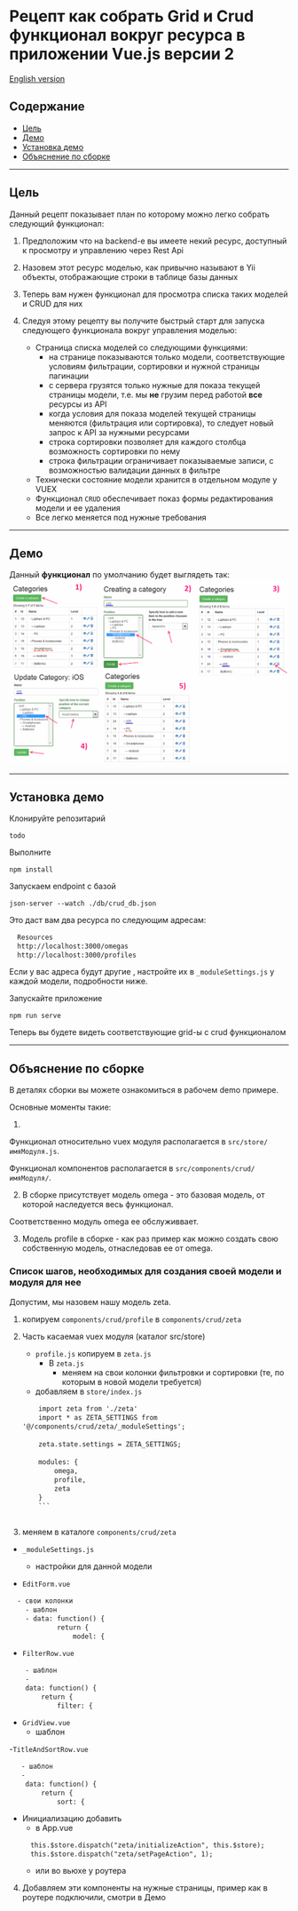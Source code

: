 # Рецепт как собрать Grid и Crud функционал вокруг ресурса в приложении Vue.js версии 2

[English version](../README.md)

## Содержание

* [Цель](#goal)
* [Демо](#demo)
* [Установка демо](#installing)
* [Объяснение по сборке](#explanation)




---

## Цель <span id="goal"></span>

Данный рецепт показывает план по которому можно легко собрать следующий функционал:

1. Предположим что на backend-е вы имеете некий ресурс, доступный к просмотру и управлению через Rest Api
2. Назовем этот ресурс моделью, как привычно называют в Yii объекты, отображающие строки в таблице базы данных 
3. Теперь вам нужен функционал для просмотра списка таких моделей и CRUD для них
4. Следуя этому рецепту вы получите быстрый старт для запуска следующего функционала вокруг управления моделью:

    * Страница списка моделей со следующими функциями:
	  * на странице показываются только модели, соответствующие условиям фильтрации, сортировки и нужной страницы пагинации
	  * с сервера грузятся только нужные для показа текущей страницы модели, т.е. мы **не** грузим перед работой **все** ресурсы из API
	  * когда условия для показа моделей текущей страницы меняются (фильтрация или сортировка), то следует новый запрос к API за нужными ресурсами
	  * строка сортировки позволяет для каждого столбца возможность сортировки по нему
	  * строка фильтрации ограничивает показываемые записи, с возможностью валидации данных в фильтре
    * Технически состояние модели хранится в отдельном модуле у VUEX
	* Функционал ```CRUD``` обеспечивает показ формы редактирования модели и ее удаления
	* Все легко меняется под нужные требования

---

## Демо <span id="demo"></span>

Данный **функционал** по умолчанию будет выглядеть так:
![получившийся функционал списка категорий](https://raw.githubusercontent.com/mgrechanik/yii2-categories-and-tags/master/docs/images/categories.png "Функционал дерева категорий")
	
---
    
## Установка демо <span id="installing"></span>

Клонируйте репозитарий

```
todo
```

Выполните
```
npm install
```

Запускаем endpoint с базой
```
json-server --watch ./db/crud_db.json
```

Это даст вам два ресурса по следующим адресам:

```
  Resources
  http://localhost:3000/omegas
  http://localhost:3000/profiles
```
Если у вас адреса будут другие , настройте их в ```_moduleSettings.js``` у каждой модели, подробности ниже.

Запускайте приложение

```
npm run serve
```

Теперь вы будете видеть соответствующие grid-ы с crud функционалом

---

## Объяснение по сборке  <span id="explanation"></span> 

В деталях сборки вы можете ознакомиться в рабочем demo примере.

Основные моменты такие:

1) 
Функционал относительно vuex модуля располагается в ```src/store/имяМодуля.js```.

Функционал компонентов располагается в ```src/components/crud/имяМодуля/```.

2) В сборке присутствует модель omega - это базовая модель, от которой наследуется весь функционал.

Соответственно модуль omega ее обслуживвает.

3) Модель profile в сборке - как раз пример как можно создать свою собственную модель, отнаследовав ее от omega.


### Список шагов, необходимых для создания своей модели и модуля для нее

Допустим, мы назовем нашу модель zeta.

1) копируем ```components/crud/profile``` в ```components/crud/zeta```

2) Часть касаемая vuex модуля (каталог src/store)

    - ```profile.js``` копируем в ```zeta.js```
	   * В ```zeta.js```
	     - меняем на свои колонки фильтровки и сортировки (те, по которым в новой модели требуется)
	- добавляем в ```store/index.js```
	```
		import zeta from './zeta'
		import * as ZETA_SETTINGS from '@/components/crud/zeta/_moduleSettings';

		zeta.state.settings = ZETA_SETTINGS;

		modules: {
			omega,
			profile,
			zeta
		}
		```
		
3) меняем в каталоге ```components/crud/zeta```

- ```_moduleSettings.js```
  - настройки для данной модели
  
- ```EditForm.vue```
```
  - свои колонки
    - шаблон
	- data: function() {
			return {
				model: {
```		
		
- ```FilterRow.vue```
```
    - шаблон
	-
	data: function() {
		return {
			filter: {	
```	

		
- ```GridView.vue```
  - шаблон

-```TitleAndSortRow.vue```
```
   - шаблон
   -
	data: function() {
		return {
			sort: {    
```

- Инициализацию добавить 
  - в App.vue
  ```
    this.$store.dispatch("zeta/initializeAction", this.$store);    
    this.$store.dispatch("zeta/setPageAction", 1);     
  ```	
  - или во вьюхе у роутера
  
4) Добавляем эти компоненты на нужные страницы, пример как в роутере подключили, смотри в Демо  